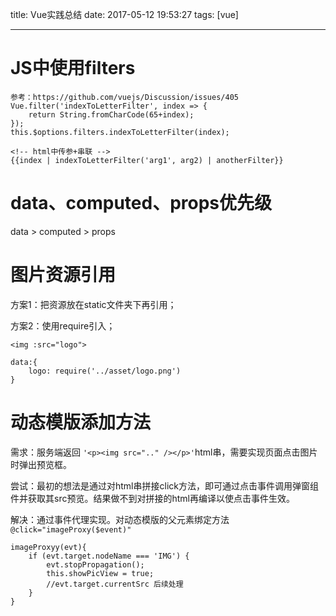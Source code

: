 title: Vue实践总结
date: 2017-05-12 19:53:27
tags: [vue]

---
# JS中使用filters
	参考：https://github.com/vuejs/Discussion/issues/405
	Vue.filter('indexToLetterFilter', index => {
		return String.fromCharCode(65+index);
	});
	this.$options.filters.indexToLetterFilter(index);

	<!-- html中传参+串联 -->
	{{index | indexToLetterFilter('arg1', arg2) | anotherFilter}}

# data、computed、props优先级
data > computed > props

# 图片资源引用
方案1：把资源放在static文件夹下再引用；

方案2：使用require引入；

	<img :src="logo">

	data:{
		logo: require('../asset/logo.png')
	}

# 动态模版添加方法
需求：服务端返回 `'<p><img src=".." /></p>'`html串，需要实现页面点击图片时弹出预览框。

尝试：最初的想法是通过对html串拼接click方法，即可通过点击事件调用弹窗组件并获取其src预览。结果做不到对拼接的html再编译以使点击事件生效。

解决：通过事件代理实现。对动态模版的父元素绑定方法`@click="imageProxy($event)"`

	imageProxyy(evt){
        if (evt.target.nodeName === 'IMG') {
            evt.stopPropagation();
            this.showPicView = true;
            //evt.target.currentSrc 后续处理
        }
    }